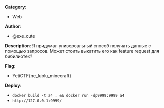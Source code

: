__Category__: 
* Web

__Author__: 
* @exe_cute

__Description__: 
Я придумал универсальный способ получать данные с помощью запросов. Может стоить выкатить его как feature request для бибилиотек?

__Flag__:
* YetiCTF{ne_lublu_minecraft}

__Deploy__:
* `docker build -t a4 . && docker run -dp9999:9999 a4`
* `http://127.0.0.1:9999/`